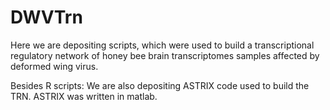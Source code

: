 # DWVTrn
Here we are depositing scripts, which were used to build a transcriptional regulatory network of honey bee brain transcriptomes samples affected by deformed wing virus.

Besides R scripts: We are also depositing ASTRIX code used to build the TRN. ASTRIX was written in matlab.
